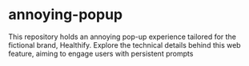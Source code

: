 # annoying-popup
This repository holds an annoying pop-up experience tailored for the fictional brand, Healthify. Explore the technical details behind this web feature, aiming to engage users with persistent prompts
